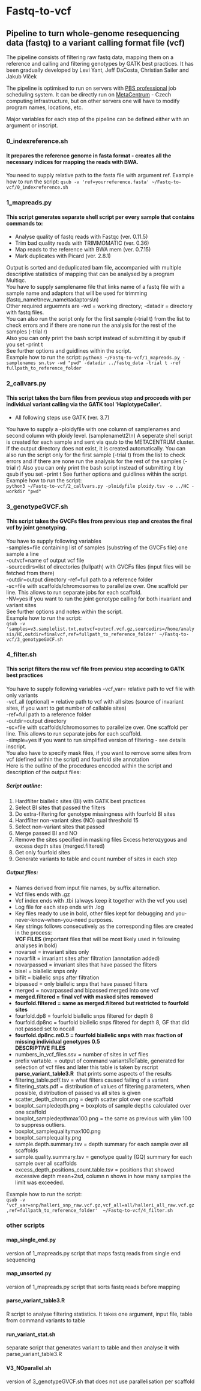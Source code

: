 # Fastq-to-vcf


## Pipeline to turn whole-genome resequencing data (fastq) to a variant calling format file (vcf)

The pipeline consists of filtering raw fastq data, mapping them on a reference and calling and filtering genotypes by GATK best practices.
It has been gradually developed by Levi Yant, Jeff DaCosta, Christian Sailer and Jakub Vlček 

The pipeline is optimised to run on servers with [PBS professional](https://www.altair.com/pbs-works-documentation/) job scheduling system. It can be directly run on [MetaCentrum](https://metavo.metacentrum.cz/en/about/index.html) - Czech computing infrastructure, but on other servers one will have to modify program names, locations, etc.

Major variables for each step of the pipeline can be defined either with an argument or inscript.

### 0_indexreference.sh
#### It prepares the reference genome in fasta format - creates all the necessary indices for mapping the reads with BWA.

You need to supply relative path to the fasta file with argument ref. 
Example how to run the script: `qsub -v 'ref=yourreference.fasta' ~/Fastq-to-vcf/0_indexreference.sh`

### 1_mapreads.py
#### This script generates separate shell script per every sample that contains commands to: 
- Analyse quality of fastq reads with Fastqc (ver. 0.11.5)
- Trim bad quality reads with TRIMMOMATIC (ver. 0.36) 
- Map reads to the reference with BWA mem (ver. 0.7.15)
- Mark duplicates with Picard (ver. 2.8.1)

Output is sorted and deduplicated bam file, accompanied with multiple descriptive statistics of mapping that can be analysed by a program Multiqc.  
You have to supply samplename file that links name of a fastq file with a sample name and adaptors that will be used for trimming (fastq_name\tnew_name\tadaptors\n)  
Other required arguemnts are -wd = working directory; -datadir = directory with fastq files.  
You can also run the script only for the first sample (-trial t) from the list to check errors and if there are none run the analysis for the rest of the samples (-trial r)  
Also you can only print the bash script instead of submitting it by qsub if you set -print t  
See further options and guidlines within the script.  
Example how to run the script: 
`python3 ~/Fastq-to-vcf/1_mapreads.py -samplenames sn.tsv -wd "pwd" -datadir ../fastq_data -trial t -ref fullpath_to_reference_folder`

### 2_callvars.py
#### This script takes the bam files from previous step and proceeds with per individual variant calling via the GATK tool 'HaplotypeCaller'.
- All following steps use GATK (ver. 3.7)
 
You have to supply a -ploidyfile with one column of samplenames and second column with ploidy level. (samplename\t2\n) 
A seperate shell script is created for each sample and sent via qsub to the METACENTRUM cluster. 
If the output directory does not exist, it is created automatically.
You can also run the script only for the first sample (-trial t) from the list to check errors and if there are none run the analysis for the rest of the samples (-trial r)
Also you can only print the bash script instead of submitting it by qsub if you set -print t
See further options and guidlines within the script. 
Example how to run the script:  
`python3 ~/Fastq-to-vcf/2_callvars.py -ploidyfile ploidy.tsv -o ../HC -workdir "pwd"`

### 3_genotypeGVCF.sh
#### This script takes the GVCFs files from previous step and creates the final vcf by joint genotyping.
You have to supply following variables  
-samples=file containing list of samples (substring of the GVCFs file) one sample a line  
-outvcf=name of output vcf file  
-sourcedirs=list of directories (fullpath) with GVCFs files (input files will be fetched from there)  
-outdir=output directory 
-ref=full path to a reference folder  
-sc=file with scaffolds/chromosomes to parallelize over. One scaffold per line. This allows to run separate jobs for each scaffold.  
-NV=yes if you want to run the joint genotype calling for both invariant and variant sites  
See further options and notes within the script.  
Example how to run the script:  
`qsub -v 'samples=v3.samplelist.txt,outvcf=outvcf.vcf.gz,sourcedirs=/home/analysis/HC,outdir=finalvcf,ref=fullpath_to_reference_folder' ~/Fastq-to-vcf/3_genotypeGVCF.sh`

### 4_filter.sh
#### This script filters the raw vcf file from previou step according to GATK best practices
You have to supply following variables
-vcf_var= relative path to vcf file with only variants  
-vcf_all (optional) = relative path to vcf with all sites (source of invariant sites, if you want to get number of callable sites)  
-ref=full path to a reference folder  
-outdir=output directory  
-sc=file with scaffolds/chromosomes to parallelize over. One scaffold per line. This allows to run separate jobs for each scaffold.  
-simple=yes if you want to run simplified version of filtering - see details inscript.  
You also have to specify mask files, if you want to remove some sites from vcf (defined within the script) and fourfold site annotation  
Here is the outline of the procedures encoded within the script and description of the output files:  
##### Script outline:
1. Hardfilter biallelic sites (BI) with GATK best practices 
2. Select BI sites that passed the filters
3. Do extra-filtering for genotype missingness with fourfold BI sites
4. Hardfilter non-variant sites (NO) qual threshold 15
5. Select non-variant sites that passed
6. Merge passed BI and NO 
7. Remove the sites specified in masking files Excess heterozygous and excess depth sites (merged.filtered)
8. Get only fourfold sites 
9. Generate variants to table and count number of sites in each step
##### Output files:
- Names derived from input file names, by suffix alternation.
- Vcf files ends with .gz
- Vcf index ends with .tbi (always keep it together with the vcf you use)
- Log file for each step ends with .log
- Key files ready to use in bold, other files kept for debugging and you-never-know-when-you-need purposes.
- Key strings follows consecutively as the corresponding files are created in the process:  
**VCF FILES** (important files that will be most likely used in following analyses in bold)
- novarsel = invariant sites only
- novarfilt = invariant sites after filtration (annotation added)
- novarpassed = invariant sites that have passed the filters
- bisel = biallelic snps only
- bifilt = biallelic snps after filtration
- bipassed = only biallelic snps that have passed filters
- merged = novarpassed and bipassed merged into one vcf 
- **merged.filtered = final vcf with masked sites removed**
- **fourfold.filtered = same as merged.filtered but restricted to fourfold sites**
- fourfold.dp8 = fourfold biallelic snps filtered for depth 8
- fourfold.dp8nc = fourfold biallelic snps filtered for depth 8, GF that did not passed set to nocall
- **fourfold.dp8nc.m0.5 = fourfold biallelic snps with max fraction of missing individual genotypes 0.5**  
**DESCRIPTIVE FILES**
- numbers_in_vcf_files.ssv = number of sites in vcf files
- prefix vartable. = output of command variantsToTable, generated for selection of vcf files and later this table is taken by rscript **parse_variant_table3.R**  that prints some aspects of the results
- filtering_table.pdf/.tsv = what filters caused failing of a variant
- filtering_stats.pdf = distribution of values of filtering parameters, when possible, distribution of passed vs all sites is given
- scatter_depth_chrom.png = depth scatter plot over one scaffold
- boxplot_sampledepth.png = boxplots of sample depths calculated over one scaffold
- boxplot_sampledepthmax100.png = the same as previous with ylim 100 to suppress outliers.
- boxplot_samplequalitymax100.png
- boxplot_samplequality.png
- sample.depth.summary.tsv = depth summary for each sample over all scaffolds
- sample.quality.summary.tsv = genotype quality (GQ) summary for each sample over all scaffolds
- excess_depth_positions_count.table.tsv = positions that showed excessive depth mean+2sd, column n shows in how many samples the limit was exceeded.

Example how to run the script:  
`qsub -v 'vcf_var=snp/halleri_snp_raw.vcf.gz,vcf_all=all/halleri_all_raw.vcf.gz,ref=fullpath_to_reference_folder'  ~/Fastq-to-vcf/4_filter.sh`

### other scripts

#### map_single_end.py
version of 1_mapreads.py script that maps fastq reads from single end sequencing
#### map_unsorted.py
version of 1_mapreads.py script that sorts fastq reads before mapping
#### parse_variant_table3.R
R script to analyse filtering statistics.
It takes one argument, input file, table from command variants to table
#### run_variant_stat.sh
separate script that generates variant to table and then analyse it with parse_variant_table3.R
#### V3_NOparallel.sh
version of 3_genotypeGVCF.sh that does not use parallelisation per scaffold 



